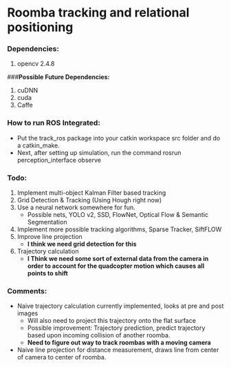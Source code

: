 # Roomba tracking and relational positioning

### __Dependencies:__
1. opencv 2.4.8

###__Possible Future Dependencies:__
1. cuDNN
2. cuda
3. Caffe

### __How to run ROS Integrated:__
* Put the track_ros package into your catkin workspace src folder and do a catkin_make.
* Next, after setting up simulation, run the command rosrun perception_interface observe

### __Todo:__
1. Implement multi-object Kalman Filter based tracking
2. Grid Detection & Tracking (Using Hough right now)
3. Use a neural network somewhere for fun.
	* Possible nets, YOLO v2, SSD, FlowNet, Optical Flow & Semantic Segmentation
4. Implement more possible tracking algorithms, Sparse Tracker, SiftFLOW
5. Improve line projection
	* __I think we need grid detection for this__
6. Trajectory calculation
	* __I Think we need some sort of external data from the camera in order to account for the quadcopter motion which causes all points to shift__

### __Comments:__
* Naive trajectory calculation currently implemented, looks at pre and post images
	* Will also need to project this trajectory onto the flat surface
	* Possible improvement: Trajectory prediction, predict trajectory based upon incoming collision of another roomba.
	* __Need to figure out way to track roombas with a moving camera__
* Naive line projection for distance measurement, draws line from center of camera to center of roomba.
